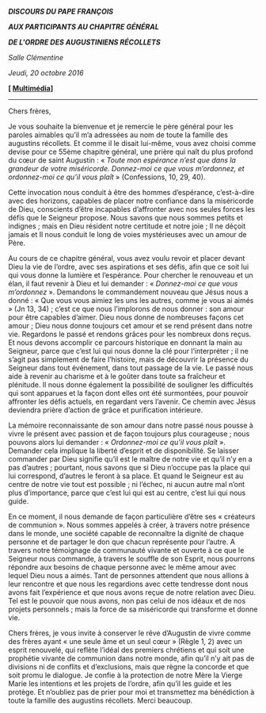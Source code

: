 ***DISCOURS DU PAPE FRANÇOIS***

***AUX PARTICIPANTS AU CHAPITRE GÉNÉRAL***

***DE L'ORDRE DES AUGUSTINIENS RÉCOLLETS***

*Salle Clémentine*

*Jeudi, 20 octobre 2016*

**[ [Multimédia](http://w2.vatican.va/content/francesco/fr/events/event.dir.html/content/vaticanevents/fr/2016/10/20/agostiniani-recolletti.html)]**

* * *

Chers frères,

Je vous souhaite la bienvenue et je remercie le père général pour les paroles aimables qu’il m’a adressées au nom de toute la famille des augustins récollets. Et comme il le disait lui-même, vous avez choisi comme devise pour ce 55ème chapitre général, une prière qui naît du plus profond du cœur de saint Augustin : « *Toute mon espérance n’est que dans la grandeur de votre miséricorde. Donnez-moi ce que vous m’ordonnez, et ordonnez-moi ce qu’il vous plaît* » (Confessions, 10, 29, 40).

Cette invocation nous conduit à être des hommes d’espérance, c’est-à-dire avec des horizons, capables de placer notre confiance dans la miséricorde de Dieu, conscients d’être incapables d’affronter avec nos seules forces les défis que le Seigneur propose. Nous savons que nous sommes petits et indignes ; mais en Dieu résident notre certitude et notre joie ; Il ne déçoit jamais et Il nous conduit le long de voies mystérieuses avec un amour de Père.

Au cours de ce chapitre général, vous avez voulu revoir et placer devant Dieu la vie de l’ordre, avec ses aspirations et ses défis, afin que ce soit lui qui vous donne la lumière et l’espérance. Pour chercher le renouveau et un élan, il faut revenir à Dieu et lui demander : « *Donnez-moi ce que vous m’ordonnez* ». Demandons le commandement nouveau que Jésus nous a donné : « Que vous vous aimiez les uns les autres, comme je vous ai aimés » (Jn 13, 34) ; c’est ce que nous l’implorons de nous donner : son amour pour être capables d’aimer. Dieu nous donne de nombreuses façons cet amour ; Dieu nous donne toujours cet amour et se rend présent dans notre vie. Regardons le passé et rendons grâces pour les nombreux dons reçus. Et nous devons accomplir ce parcours historique en donnant la main au Seigneur, parce que c’est lui qui nous donne la clé pour l’interpréter ; il ne s’agit pas simplement de faire l’histoire, mais de découvrir la présence du Seigneur dans tout événement, dans tout passage de la vie. Le passé nous aide à revenir au charisme et à le goûter dans toute sa fraîcheur et plénitude. Il nous donne également la possibilité de souligner les difficultés qui sont apparues et la façon dont elles ont été surmontées, pour pouvoir affronter les défis actuels, en regardant vers l’avenir. Ce chemin avec Jésus deviendra prière d’action de grâce et purification intérieure.

La mémoire reconnaissante de son amour dans notre passé nous pousse à vivre le présent avec passion et de façon toujours plus courageuse ; nous pouvons alors lui demander : « *Ordonnez-moi ce qu’il vous plaît* ». Demander cela implique la liberté d’esprit et de disponibilité. Se laisser commander par Dieu signifie qu’il est le maître de notre vie et qu’il n’y en a pas d’autres ; pourtant, nous savons que si Dieu n’occupe pas la place qui lui correspond, d’autres le feront à sa place. Et quand le Seigneur est au centre de notre vie tout est possible ; ni l’échec, ni aucun autre mal n’ont plus d’importance, parce que c’est lui qui est au centre, c’est lui qui nous guide.

En ce moment, il nous demande de façon particulière d’être ses « créateurs de communion ». Nous sommes appelés à créer, à travers notre présence dans le monde, une société capable de reconnaître la dignité de chaque personne et de partager le don que chacun représente pour l’autre. A travers notre témoignage de communauté vivante et ouverte à ce que le Seigneur nous commande, à travers le souffle de son Esprit, nous pourrons répondre aux besoins de chaque personne avec le même amour avec lequel Dieu nous a aimés. Tant de personnes attendent que nous allions à leur rencontre et que nous les regardions avec cette tendresse dont nous avons fait l’expérience et que nous avons reçue de notre relation avec Dieu. Tel est le pouvoir que nous avons, non pas celui de nos idéaux et de nos projets personnels ; mais la force de sa miséricorde qui transforme et donne vie.

Chers frères, je vous invite à conserver le rêve d’Augustin de vivre comme des frères ayant « une seule âme et un seul cœur » (Règle 1, 2) avec un esprit renouvelé, qui reflète l’idéal des premiers chrétiens et qui soit une prophétie vivante de communion dans notre monde, afin qu’il n’y ait pas de divisions ni de conflits et d’exclusions, mais que règne la concorde et que soit promu le dialogue. Je confie à la protection de notre Mère la Vierge Marie les intentions et les projets de l’ordre, afin qu’il les guide et les protège. Et n’oubliez pas de prier pour moi et transmettez ma bénédiction à toute la famille des augustins récollets. Merci beaucoup.